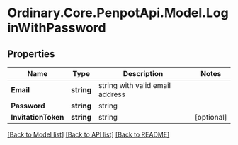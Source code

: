 # Ordinary.Core.PenpotApi.Model.LoginWithPassword

## Properties

Name | Type | Description | Notes
------------ | ------------- | ------------- | -------------
**Email** | **string** | string with valid email address | 
**Password** | **string** | string | 
**InvitationToken** | **string** | string | [optional] 

[[Back to Model list]](../README.md#documentation-for-models) [[Back to API list]](../README.md#documentation-for-api-endpoints) [[Back to README]](../README.md)

